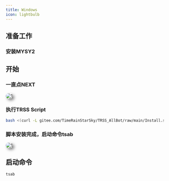 ```yaml
---
title: Windows
icon: lightbulb
---
```


## 准备工作

### 安装MYSY2

<VPBanner
  title="安装MYSY2"
  content=""
  :actions='[
    {
      text: "立即下载",
      link:"https://gitee.com/qianzhi11_admin/docs/releases/download/1.0/msys2-x86_64-20240727.exe",
    },
  ]'
/>

## 开始

### 一直点NEXT

<img src="/images/TRSS/Windows/1/1.png" alt="1" style="border-radius: 10px; box-shadow: 5px 5px 10px rgba(0, 0, 0, 0.5);">

### 执行TRSS Script

   ```bash
   bash <(curl -L gitee.com/TimeRainStarSky/TRSS_AllBot/raw/main/Install.sh)
   ```

### 脚本安装完成，启动命令tsab

<img src="/images/TRSS/Windows/1/2.png" alt="1" style="border-radius: 10px; box-shadow: 5px 5px 10px rgba(0, 0, 0, 0.5);">

## 启动命令

   ```bash
   tsab
   ```
  
